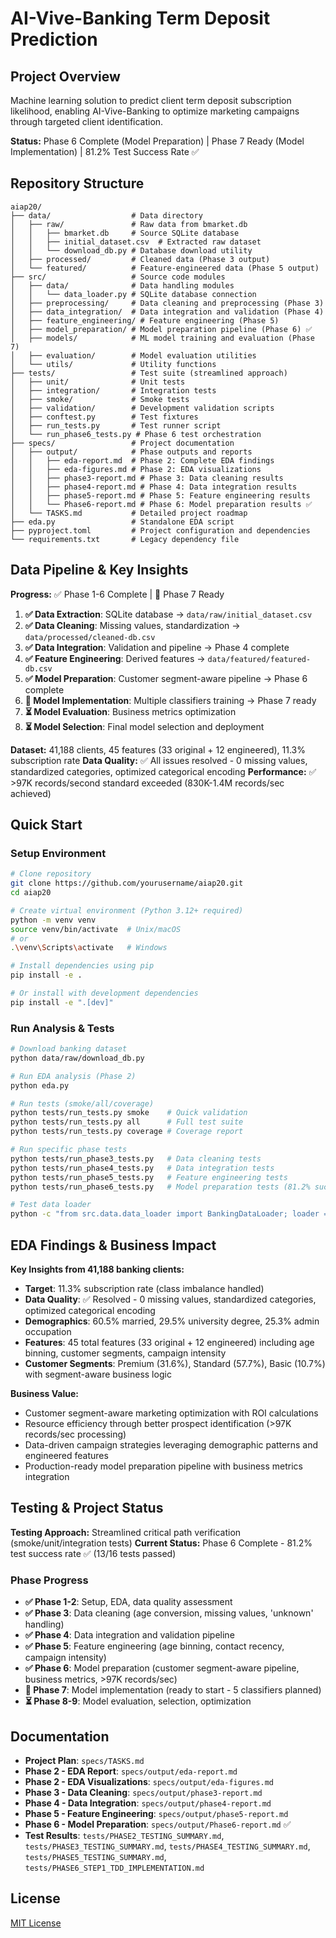 # AI-Vive-Banking Term Deposit Prediction

## Project Overview

Machine learning solution to predict client term deposit subscription likelihood, enabling AI-Vive-Banking to optimize marketing campaigns through targeted client identification.

**Status:** Phase 6 Complete (Model Preparation) | Phase 7 Ready (Model Implementation) | 81.2% Test Success Rate ✅

## Repository Structure

```
aiap20/
├── data/                  # Data directory
│   ├── raw/               # Raw data from bmarket.db
│   │   ├── bmarket.db     # Source SQLite database
│   │   ├── initial_dataset.csv  # Extracted raw dataset
│   │   └── download_db.py # Database download utility
│   ├── processed/         # Cleaned data (Phase 3 output)
│   └── featured/          # Feature-engineered data (Phase 5 output)
├── src/                   # Source code modules
│   ├── data/              # Data handling modules
│   │   └── data_loader.py # SQLite database connection
│   ├── preprocessing/     # Data cleaning and preprocessing (Phase 3)
│   ├── data_integration/  # Data integration and validation (Phase 4)
│   ├── feature_engineering/ # Feature engineering (Phase 5)
│   ├── model_preparation/ # Model preparation pipeline (Phase 6) ✅
│   ├── models/            # ML model training and evaluation (Phase 7)
│   ├── evaluation/        # Model evaluation utilities
│   └── utils/             # Utility functions
├── tests/                 # Test suite (streamlined approach)
│   ├── unit/              # Unit tests
│   ├── integration/       # Integration tests
│   ├── smoke/             # Smoke tests
│   ├── validation/        # Development validation scripts
│   ├── conftest.py        # Test fixtures
│   ├── run_tests.py       # Test runner script
│   └── run_phase6_tests.py # Phase 6 test orchestration
├── specs/                 # Project documentation
│   ├── output/            # Phase outputs and reports
│   │   ├── eda-report.md  # Phase 2: Complete EDA findings
│   │   ├── eda-figures.md # Phase 2: EDA visualizations
│   │   ├── phase3-report.md # Phase 3: Data cleaning results
│   │   ├── phase4-report.md # Phase 4: Data integration results
│   │   ├── phase5-report.md # Phase 5: Feature engineering results
│   │   └── Phase6-report.md # Phase 6: Model preparation results ✅
│   └── TASKS.md           # Detailed project roadmap
├── eda.py                 # Standalone EDA script
├── pyproject.toml         # Project configuration and dependencies
└── requirements.txt       # Legacy dependency file
```

## Data Pipeline & Key Insights

**Progress:** ✅ Phase 1-6 Complete | 🔄 Phase 7 Ready

1. **✅ Data Extraction**: SQLite database → `data/raw/initial_dataset.csv`
2. **✅ Data Cleaning**: Missing values, standardization → `data/processed/cleaned-db.csv`
3. **✅ Data Integration**: Validation and pipeline → Phase 4 complete
4. **✅ Feature Engineering**: Derived features → `data/featured/featured-db.csv`
5. **✅ Model Preparation**: Customer segment-aware pipeline → Phase 6 complete
6. **🔄 Model Implementation**: Multiple classifiers training → Phase 7 ready
7. **⏳ Model Evaluation**: Business metrics optimization
8. **⏳ Model Selection**: Final model selection and deployment

**Dataset:** 41,188 clients, 45 features (33 original + 12 engineered), 11.3% subscription rate
**Data Quality:** ✅ All issues resolved - 0 missing values, standardized categories, optimized categorical encoding
**Performance:** ✅ >97K records/second standard exceeded (830K-1.4M records/sec achieved)

## Quick Start

### Setup Environment

```bash
# Clone repository
git clone https://github.com/yourusername/aiap20.git
cd aiap20

# Create virtual environment (Python 3.12+ required)
python -m venv venv
source venv/bin/activate  # Unix/macOS
# or
.\venv\Scripts\activate   # Windows

# Install dependencies using pip
pip install -e .

# Or install with development dependencies
pip install -e ".[dev]"
```

### Run Analysis & Tests

```bash
# Download banking dataset
python data/raw/download_db.py

# Run EDA analysis (Phase 2)
python eda.py

# Run tests (smoke/all/coverage)
python tests/run_tests.py smoke    # Quick validation
python tests/run_tests.py all      # Full test suite
python tests/run_tests.py coverage # Coverage report

# Run specific phase tests
python tests/run_phase3_tests.py   # Data cleaning tests
python tests/run_phase4_tests.py   # Data integration tests
python tests/run_phase5_tests.py   # Feature engineering tests
python tests/run_phase6_tests.py   # Model preparation tests (81.2% success rate)

# Test data loader
python -c "from src.data.data_loader import BankingDataLoader; loader = BankingDataLoader(); print('Data loader working!')"
```

## EDA Findings & Business Impact

**Key Insights from 41,188 banking clients:**

- **Target**: 11.3% subscription rate (class imbalance handled)
- **Data Quality**: ✅ Resolved - 0 missing values, standardized categories, optimized categorical encoding
- **Demographics**: 60.5% married, 29.5% university degree, 25.3% admin occupation
- **Features**: 45 total features (33 original + 12 engineered) including age binning, customer segments, campaign intensity
- **Customer Segments**: Premium (31.6%), Standard (57.7%), Basic (10.7%) with segment-aware business logic

**Business Value:**
- Customer segment-aware marketing optimization with ROI calculations
- Resource efficiency through better prospect identification (>97K records/sec processing)
- Data-driven campaign strategies leveraging demographic patterns and engineered features
- Production-ready model preparation pipeline with business metrics integration

## Testing & Project Status

**Testing Approach:** Streamlined critical path verification (smoke/unit/integration tests)
**Current Status:** Phase 6 Complete - 81.2% test success rate ✅ (13/16 tests passed)

### Phase Progress
- **✅ Phase 1-2**: Setup, EDA, data quality assessment
- **✅ Phase 3**: Data cleaning (age conversion, missing values, 'unknown' handling)
- **✅ Phase 4**: Data integration and validation pipeline
- **✅ Phase 5**: Feature engineering (age binning, contact recency, campaign intensity)
- **✅ Phase 6**: Model preparation (customer segment-aware pipeline, business metrics, >97K records/sec)
- **🔄 Phase 7**: Model implementation (ready to start - 5 classifiers planned)
- **⏳ Phase 8-9**: Model evaluation, selection, optimization

## Documentation

- **Project Plan**: `specs/TASKS.md`
- **Phase 2 - EDA Report**: `specs/output/eda-report.md`
- **Phase 2 - EDA Visualizations**: `specs/output/eda-figures.md`
- **Phase 3 - Data Cleaning**: `specs/output/phase3-report.md`
- **Phase 4 - Data Integration**: `specs/output/phase4-report.md`
- **Phase 5 - Feature Engineering**: `specs/output/phase5-report.md`
- **Phase 6 - Model Preparation**: `specs/output/Phase6-report.md` ✅
- **Test Results**: `tests/PHASE2_TESTING_SUMMARY.md`, `tests/PHASE3_TESTING_SUMMARY.md`, `tests/PHASE4_TESTING_SUMMARY.md`, `tests/PHASE5_TESTING_SUMMARY.md`, `tests/PHASE6_STEP1_TDD_IMPLEMENTATION.md`

## License

[MIT License](LICENSE)

